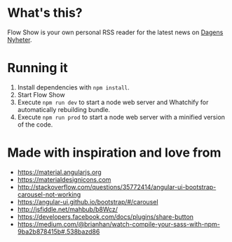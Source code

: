 # What's this?
Flow Show is your own personal RSS reader for the latest news on [Dagens Nyheter](https://www.dn.se).

# Running it
1. Install dependencies with `npm install`.
2. Start Flow Show
  1. Execute `npm run dev` to start a node web server and Whatchify for automatically rebuilding bundle.
  2. Execute `npm run prod` to start a node web server with a minified version of the code.

# Made with inspiration and love from
- https://material.angularjs.org
- https://materialdesignicons.com
- http://stackoverflow.com/questions/35772414/angular-ui-bootstrap-carousel-not-working
- https://angular-ui.github.io/bootstrap/#/carousel
- http://jsfiddle.net/mahbub/b8Wcz/
- https://developers.facebook.com/docs/plugins/share-button
- https://medium.com/@brianhan/watch-compile-your-sass-with-npm-9ba2b878415b#.538bazd86
